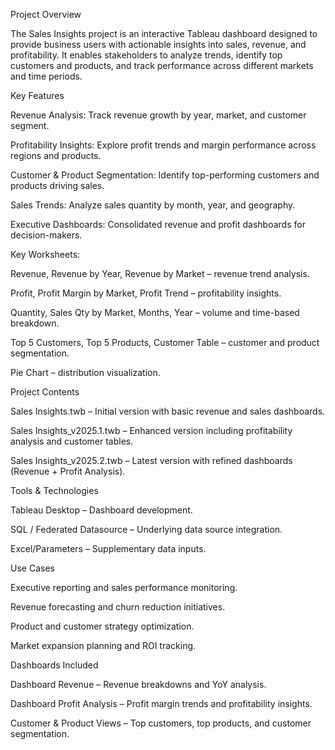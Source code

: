 Project Overview

The Sales Insights project is an interactive Tableau dashboard designed to provide business users with actionable insights into sales, revenue, and profitability. It enables stakeholders to analyze trends, identify top customers and products, and track performance across different markets and time periods.

Key Features

Revenue Analysis: Track revenue growth by year, market, and customer segment.

Profitability Insights: Explore profit trends and margin performance across regions and products.

Customer & Product Segmentation: Identify top-performing customers and products driving sales.

Sales Trends: Analyze sales quantity by month, year, and geography.

Executive Dashboards: Consolidated revenue and profit dashboards for decision-makers.

Key Worksheets:

Revenue, Revenue by Year, Revenue by Market – revenue trend analysis.

Profit, Profit Margin by Market, Profit Trend – profitability insights.

Quantity, Sales Qty by Market, Months, Year – volume and time-based breakdown.

Top 5 Customers, Top 5 Products, Customer Table – customer and product segmentation.

Pie Chart – distribution visualization.

Project Contents

Sales Insights.twb – Initial version with basic revenue and sales dashboards.

Sales Insights_v2025.1.twb – Enhanced version including profitability analysis and customer tables.

Sales Insights_v2025.2.twb – Latest version with refined dashboards (Revenue + Profit Analysis).

Tools & Technologies

Tableau Desktop – Dashboard development.

SQL / Federated Datasource – Underlying data source integration.

Excel/Parameters – Supplementary data inputs.

Use Cases

Executive reporting and sales performance monitoring.

Revenue forecasting and churn reduction initiatives.

Product and customer strategy optimization.

Market expansion planning and ROI tracking.

Dashboards Included

Dashboard Revenue – Revenue breakdowns and YoY analysis.

Dashboard Profit Analysis – Profit margin trends and profitability insights.

Customer & Product Views – Top customers, top products, and customer segmentation.
